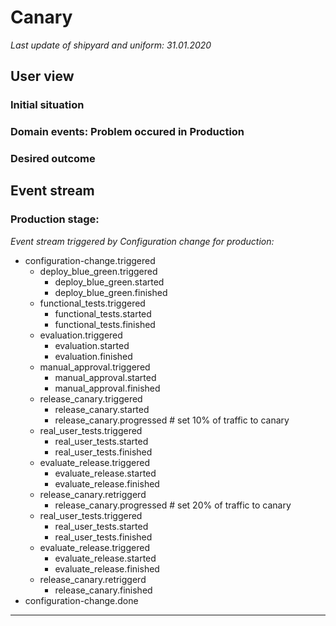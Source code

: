 # Canary

*Last update of shipyard and uniform: 31.01.2020*

## User view


### Initial situation


### Domain events: Problem occured in Production


### Desired outcome


## Event stream

### Production stage:

*Event stream triggered by Configuration change for production:* 
- configuration-change.triggered
  - deploy_blue_green.triggered 
    - deploy_blue_green.started 
    - deploy_blue_green.finished
  - functional_tests.triggered
    - functional_tests.started
    - functional_tests.finished
  - evaluation.triggered
    - evaluation.started  
    - evaluation.finished
  - manual_approval.triggered
    - manual_approval.started
    - manual_approval.finished
  - release_canary.triggered
    - release_canary.started    
    - release_canary.progressed # set 10% of traffic to canary
  - real_user_tests.triggered
    - real_user_tests.started
    - real_user_tests.finished
  - evaluate_release.triggered
    - evaluate_release.started
    - evaluate_release.finished
  - release_canary.retriggerd
    - release_canary.progressed # set 20% of traffic to canary
  - real_user_tests.triggered
    - real_user_tests.started
    - real_user_tests.finished
  - evaluate_release.triggered
    - evaluate_release.started
    - evaluate_release.finished 
  - release_canary.retriggerd
    - release_canary.finished
- configuration-change.done

---

